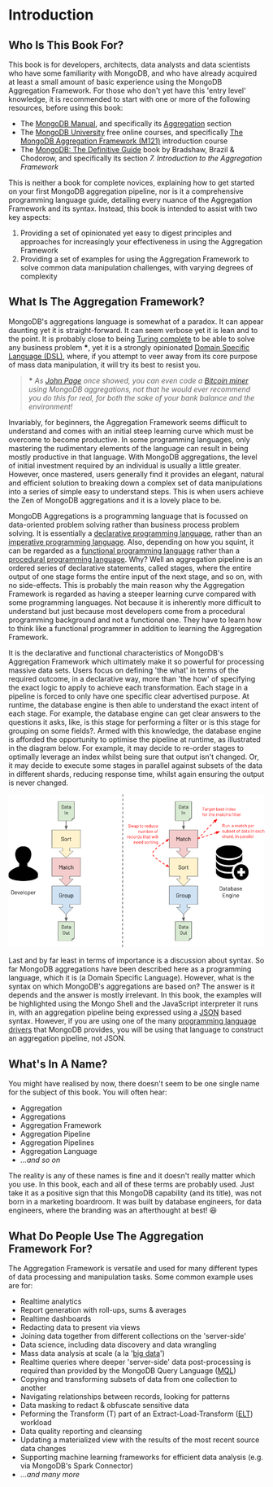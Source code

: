 # Introduction

## Who Is This Book For? 

This book is for developers, architects, data analysts and data scientists who have some familiarity with MongoDB, and who have already acquired at least a small amount of basic experience using the MongoDB Aggregation Framework. For those who don't yet have this 'entry level' knowledge, it is recommended to start with one or more of the following resources, before using this book:

 * The [MongoDB Manual](https://docs.mongodb.com/manual/), and specifically its [Aggregation](https://docs.mongodb.com/manual/aggregation/) section
 * The [MongoDB University](https://university.mongodb.com/) free online courses, and specifically [The MongoDB Aggregation Framework (M121)](https://university.mongodb.com/courses/M121/about) introduction course
 * The [MongoDB: The Definitive Guide](https://www.oreilly.com/library/view/mongodb-the-definitive/9781491954454/) book by Bradshaw, Brazil & Chodorow, and specifically its section _7. Introduction to the Aggregation Framework_

This is neither a book for complete novices, explaining how to get started on your first MongoDB aggregation pipeline, nor is it a comprehensive programming language guide, detailing every nuance of the Aggregation Framework and its syntax. Instead, this book is intended to assist with two key aspects:

 1. Providing a set of opinionated yet easy to digest principles and approaches for increasingly your effectiveness in using the Aggregation Framework
 2. Providing a set of examples for using the Aggregation Framework to solve common data manipulation challenges, with varying degrees of complexity


## What Is The Aggregation Framework?

MongoDB's aggregations language is somewhat of a paradox. It can appear daunting yet it is straight-forward. It can seem verbose yet it is lean and to the point. It is probably close to being [Turing complete](https://en.wikipedia.org/wiki/Turing_completeness) to be able to solve any business problem __*__, yet it is a strongly opinionated [Domain Specific Language (DSL)](https://en.wikipedia.org/wiki/Domain-specific_language), where, if you attempt to veer away from its core purpose of mass data manipulation, it will try its best to resist you.

> __*__ _As [John Page](http://ilearnasigoalong.blogspot.com/) once showed, you can even code a [Bitcoin miner](https://github.com/johnlpage/MongoAggMiner) using MongoDB aggregations, not that he would ever recommend you do this for real, for both the sake of your bank balance and the environment!_

Invariably, for beginners, the Aggregation Framework seems difficult to understand and comes with an initial steep learning curve which must be overcome to become productive. In some programming languages, only mastering the rudimentary elements of the language can result in being mostly productive in that language. With MongoDB aggregations, the level of initial investment required by an individual is usually a little greater. However, once mastered, users generally find it provides an elegant, natural and efficient solution to breaking down a complex set of data manipulations into a series of simple easy to understand steps. This is when users achieve the Zen of MongoDB aggregations and it is a lovely place to be.

MongoDB Aggregations is a programming language that is focussed on data-oriented problem solving rather than business process problem solving. It is essentially a [declarative programming language](https://en.wikipedia.org/wiki/Declarative_programming), rather than an [imperative programming language](https://en.wikipedia.org/wiki/Imperative_programming). Also, depending on how you squint, it can be regarded as a [functional programming language](https://en.wikipedia.org/wiki/Functional_programming) rather than a [procedural programming language](https://en.wikipedia.org/wiki/Procedural_programming). Why? Well an aggregation pipeline is an ordered series of declarative statements, called stages, where the entire output of one stage forms the entire input of the next stage, and so on, with no side-effects. This is probably the main reason why the Aggregation Framework is regarded as having a steeper learning curve compared with some programming languages. Not because it is inherently more difficult to understand but just because most developers come from a procedural programming background and not a functional one. They have to learn how to think like a functional programmer in addition to learning the Aggregation Framework.

It is the declarative and functional characteristics of MongoDB's Aggregation Framework which ultimately make it so powerful for processing massive data sets. Users focus on defining 'the what' in terms of the required outcome, in a declarative way, more than 'the how' of specifying the exact logic to apply to achieve each transformation. Each stage in a pipeline is forced to only have one specific clear advertised purpose. At runtime, the database engine is then able to understand the exact intent of each stage. For example, the database engine can get clear answers to the questions it asks, like, is this stage for performing a filter or is this stage for grouping on some fields?. Armed with this knowledge, the database engine is afforded the opportunity to optimise the pipeline at runtime, as illustrated in the diagram below. For example, it may decide to re-order stages to optimally leverage an index whilst being sure that output isn't changed. Or, it may decide to execute some stages in parallel against subsets of the data in different shards, reducing response time, whilst again ensuring the output is never changed.

![DB Engine Aggregations Optimisations](./pics/optimise.png)

Last and by far least in terms of importance is a discussion about syntax. So far MongoDB aggregations have been described here as a programming language, which it is (a Domain Specific Language). However, what is the syntax on which MongoDB's aggregations are based on? The answer is it depends and the answer is mostly irrelevant. In this book, the examples will be highlighted using the Mongo Shell and the JavaScript interpreter it runs in, with an aggregation pipeline being expressed using a [JSON](https://en.wikipedia.org/wiki/JSON) based syntax. However, if you are using one of the many [programming language drivers](https://docs.mongodb.com/drivers/) that MongoDB provides, you will be using that language to construct an aggregation pipeline, not JSON.


## What's In A Name?

You might have realised by now, there doesn't seem to be one single name for the subject of this book. You will often hear:

* Aggregation
* Aggregations
* Aggregation Framework
* Aggregation Pipeline
* Aggregation Pipelines
* Aggregation Language
* _...and so on_

The reality is any of these names is fine and it doesn't really matter which you use. In this book, each and all of these terms are probably used. Just take it as a positive sign that this MongoDB capability (and its title), was not born in a marketing boardroom. It was built by database engineers, for data engineers, where the branding was an afterthought at best! &#128518;


## What Do People Use The Aggregation Framework For?

The Aggregation Framework is versatile and used for many different types of data processing and manipulation tasks. Some common example uses are for:

* Realtime analytics
* Report generation with roll-ups, sums & averages
* Realtime dashboards
* Redacting data to present via views
* Joining data together from different collections on the 'server-side'
* Data science, including data discovery and data wrangling
* Mass data analysis at scale (a la '[big data](https://en.wikipedia.org/wiki/Big_data)')
* Realtime queries where deeper 'server-side' data post-processing is required than provided by the MongoDB Query Language ([MQL](https://docs.mongodb.com/manual/crud/))
* Copying and transforming subsets of data from one collection to another
* Navigating relationships between records, looking for patterns
* Data masking to redact & obfuscate sensitive data
* Peforming the Transform (T) part of an Extract-Load-Transform ([ELT](https://en.wikipedia.org/wiki/Extract,_load,_transform)) workload
* Data quality reporting and cleansing
* Updating a materialized view with the results of the most recent source data changes
* Supporting machine learning frameworks for efficient data analysis (e.g. via MongoDB's Spark Connector)
* _...and many more_

